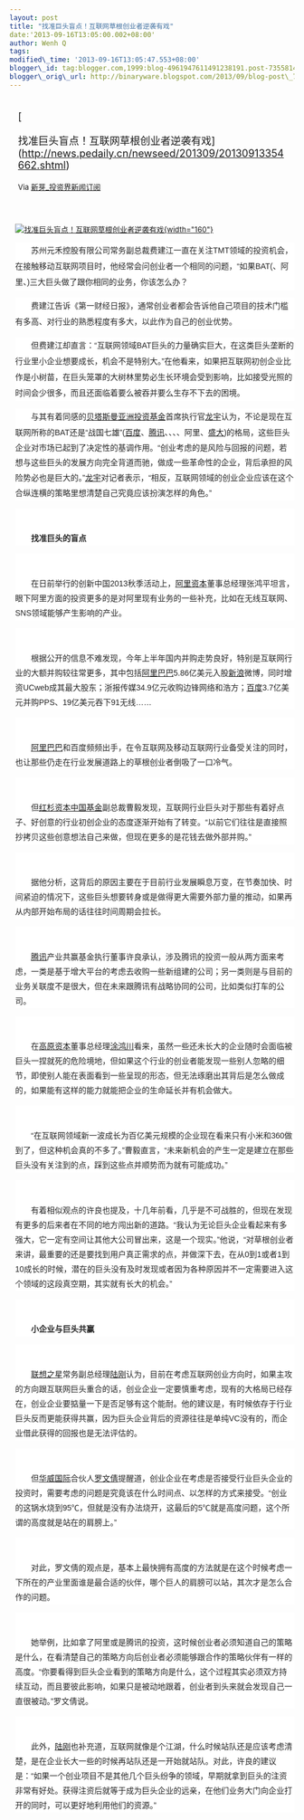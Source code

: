 ```yaml
--- 
layout: post 
title: "找准巨头盲点！互联网草根创业者逆袭有戏" 
date:'2013-09-16T13:05:00.002+08:00' 
author: Wenh Q
tags:
modified\_time: '2013-09-16T13:05:47.553+08:00' 
blogger\_id: tag:blogger.com,1999:blog-4961947611491238191.post-7355814346869738680
blogger\_orig\_url: http://binaryware.blogspot.com/2013/09/blog-post\_7686.html
---
```

<div style="margin: 10px; padding: 5px;">

<div style="font-size: 18px;">

[

找准巨头盲点！互联网草根创业者逆袭有戏](http://news.pedaily.cn/newseed/201309/20130913354662.shtml)

</div>

<div style="font-size: 13px;">

Via [新芽\_投资界新闻订阅](http://www.pedaily.cn/)

</div>

</div>

<div style="font-size: 13px; padding: 15px 0 10px 10px;">

[![找准巨头盲点！互联网草根创业者逆袭有戏](http://pic.pedaily.cn/201309/20130913@27309.jpg){width="160"}](http://news.pedaily.cn/newseed/201309/20130913354662.shtml)



<div
style="background-color: white; color: #252525; font-family: 宋体B8B体, arial; font-size: 14px; line-height: 28px;">

　　苏州元禾控股有限公司常务副总裁费建江一直在关注TMT领域的投资机会，在接触移动互联网项目时，他经常会问创业者一个相同的问题，“如果BAT(、阿里、)三大巨头做了跟你相同的业务，你该怎么办？

</div>

<div
style="background-color: white; color: #252525; font-family: 宋体B8B体, arial; font-size: 14px; line-height: 28px;">

　　费建江告诉《第一财经日报》，通常创业者都会告诉他自己项目的技术门槛有多高、对行业的熟悉程度有多大，以此作为自己的创业优势。

</div>

<div
style="background-color: white; color: #252525; font-family: 宋体B8B体, arial; font-size: 14px; line-height: 28px;">

　　但费建江却直言：“互联网领域BAT巨头的力量确实巨大，在这类巨头垄断的行业里小企业想要成长，机会不是特别大。”在他看来，如果把互联网初创企业比作是小树苗，在巨头笼罩的大树林里势必生长环境会受到影响，比如接受光照的时间会少很多，而且还面临着要么被吞并要么生存不下去的困境。

</div>

<div
style="background-color: white; color: #252525; font-family: 宋体B8B体, arial; font-size: 14px; line-height: 28px;">

<span
style="font-family: 宋体, simsun, sans-serif, Arial; line-height: 25.99431800842285px;">　　与其有着同感的</span>[贝塔斯曼亚洲投资基金](http://zdb.pedaily.cn/company/%E8%B4%9D%E5%A1%94%E6%96%AF%E6%9B%BC%E4%BA%9A%E6%B4%B2%E6%8A%95%E8%B5%84%E5%9F%BA%E9%87%91/)<span
style="font-family: 宋体, simsun, sans-serif, Arial; line-height: 25.99431800842285px;">首席执行官</span>[龙宇](http://zdb.pedaily.cn/people/%E9%BE%99%E5%AE%87/)<span
style="font-family: 宋体, simsun, sans-serif, Arial; line-height: 25.99431800842285px;">认为，不论是现在互联网所称的BAT还是“战国七雄”(</span>[百度](http://www.baidu.com/)<span
style="font-family: 宋体, simsun, sans-serif, Arial; line-height: 25.99431800842285px;">、</span>[腾讯](http://zdb.pedaily.cn/Enterprise/%E8%85%BE%E8%AE%AF/)<span
style="font-family: 宋体, simsun, sans-serif, Arial; line-height: 25.99431800842285px;">、、、、阿里、</span>[盛大](http://zdb.pedaily.cn/Enterprise/%E7%9B%9B%E5%A4%A7/)<span
style="font-family: 宋体, simsun, sans-serif, Arial; line-height: 25.99431800842285px;">)的格局，这些巨头企业对市场已起到了决定性的基调作用。“创业考虑的是风险与回报的问题，若想与这些巨头的发展方向完全背道而驰，做成一些革命性的企业，背后承担的风险势必也是巨大的。”</span>[龙宇](http://zdb.pedaily.cn/people/%E9%BE%99%E5%AE%87/)<span
style="font-family: 宋体, simsun, sans-serif, Arial; line-height: 25.99431800842285px;">对记者表示，“相反，互联网领域的创业企业应该在这个合纵连横的策略里想清楚自己究竟应该扮演怎样的角色。”</span>

</div>

<div
style="background-color: white; border: 0px; color: #252525; font-family: 宋体B8B体, arial; font-size: 14px; line-height: 28px; padding: 26px 0px 0px;">

<span
style="font-family: 宋体, simsun, sans-serif, Arial; font-weight: bold; line-height: 25.99431800842285px;">　　找准巨头的盲点</span>

</div>

<div
style="background-color: white; border: 0px; color: #252525; font-family: 宋体B8B体, arial; font-size: 14px; line-height: 28px; padding: 26px 0px 0px;">

<span
style="font-family: 宋体, simsun, sans-serif, Arial; line-height: 25.99431800842285px;">　　在日前举行的创新中国2013秋季活动上，[阿里资本](http://zdb.pedaily.cn/company/%E9%98%BF%E9%87%8C%E8%B5%84%E6%9C%AC/)董事总经理张鸿平坦言，眼下阿里方面的投资更多的是对阿里现有业务的一些补充，比如在无线互联网、SNS领域能够产生影响的产业。</span>

</div>

<div
style="background-color: white; border: 0px; color: #252525; font-family: 宋体B8B体, arial; font-size: 14px; line-height: 28px; padding: 26px 0px 0px;">

<span
style="font-family: 宋体, simsun, sans-serif, Arial; line-height: 25.99431800842285px;">　　根据公开的信息不难发现，今年上半年国内并购走势良好，特别是互联网行业的大额并购较往常更多，其中包括[阿里巴巴](http://zdb.pedaily.cn/Enterprise/%E9%98%BF%E9%87%8C%E5%B7%B4%E5%B7%B4/)5.86亿美元入股[新浪](http://zdb.pedaily.cn/Enterprise/%E6%96%B0%E6%B5%AA/)微博，同时增资UCweb成其最大股东；浙报传媒34.9亿元收购边锋网络和浩方；[百度](http://www.baidu.com/)3.7亿美元并购PPS、19亿美元吞下91无线……</span>

</div>

<div
style="background-color: white; border: 0px; color: #252525; font-family: 宋体B8B体, arial; font-size: 14px; line-height: 28px; padding: 26px 0px 0px;">

<span
style="font-family: 宋体, simsun, sans-serif, Arial; line-height: 25.99431800842285px;">　　[阿里巴巴](http://zdb.pedaily.cn/Enterprise/%E9%98%BF%E9%87%8C%E5%B7%B4%E5%B7%B4/)和百度频频出手，在令互联网及移动互联网行业备受关注的同时，也让那些仍走在行业发展道路上的草根创业者倒吸了一口冷气。</span>

</div>

<div
style="background-color: white; border: 0px; color: #252525; font-family: 宋体B8B体, arial; font-size: 14px; line-height: 28px; padding: 26px 0px 0px;">

<span
style="font-family: 宋体, simsun, sans-serif, Arial; line-height: 25.99431800842285px;">　　但[红杉资本中国基金](http://zdb.pedaily.cn/company/%E7%BA%A2%E6%9D%89/)副总裁曹毅发现，互联网行业巨头对于那些有着好点子、好创意的行业初创企业的态度逐渐开始有了转变。“以前它们往往是直接照抄拷贝这些创意想法自己来做，但现在更多的是花钱去做外部并购。”</span>

</div>

<div
style="background-color: white; border: 0px; color: #252525; font-family: 宋体B8B体, arial; font-size: 14px; line-height: 28px; padding: 26px 0px 0px;">

<span
style="font-family: 宋体, simsun, sans-serif, Arial; line-height: 25.99431800842285px;">　　据他分析，这背后的原因主要在于目前行业发展瞬息万变，在节奏加快、时间紧迫的情况下，这些巨头想要转身或是做得更大需要外部力量的推动，如果再从内部开始布局的话往往时间周期会拉长。</span>

</div>

<div
style="background-color: white; border: 0px; color: #252525; font-family: 宋体B8B体, arial; font-size: 14px; line-height: 28px; padding: 26px 0px 0px;">

<span
style="font-family: 宋体, simsun, sans-serif, Arial; line-height: 25.99431800842285px;">　　[腾讯](http://zdb.pedaily.cn/Enterprise/%E8%85%BE%E8%AE%AF/)产业共赢基金执行董事许良承认，涉及腾讯的投资一般从两方面来考虑，一类是基于增大平台的考虑去收购一些新组建的公司；另一类则是与目前的业务关联度不是很大，但在未来跟腾讯有战略协同的公司，比如类似打车的公司。</span>

</div>

<div
style="background-color: white; border: 0px; color: #252525; font-family: 宋体B8B体, arial; font-size: 14px; line-height: 28px; padding: 26px 0px 0px;">

<span
style="font-family: 宋体, simsun, sans-serif, Arial; line-height: 25.99431800842285px;">　　在[高原资本](http://zdb.pedaily.cn/company/%E9%AB%98%E5%8E%9F%E8%B5%84%E6%9C%AC/)董事总经理[涂鸿川](http://zdb.pedaily.cn/people/%E6%B6%82%E9%B8%BF%E5%B7%9D/)看来，虽然一些还未长大的企业随时会面临被巨头一捏就死的危险境地，但如果这个行业的创业者能发现一些别人忽略的细节，即使别人能在表面看到一些呈现的形态，但无法琢磨出其背后是怎么做成的，如果能有这样的能力就能把企业的生命延长并有机会做大。</span>

</div>

<div
style="background-color: white; border: 0px; color: #252525; font-family: 宋体B8B体, arial; font-size: 14px; line-height: 28px; padding: 26px 0px 0px;">

<span
style="font-family: 宋体, simsun, sans-serif, Arial; line-height: 25.99431800842285px;">　　“在互联网领域新一波成长为百亿美元规模的企业现在看来只有小米和360做到了，但这种机会真的不多了。”曹毅直言，“未来新机会的产生一定是建立在那些巨头没有关注到的点，踩到这些点并顺势而为就有可能成功。”</span>

</div>

<div
style="background-color: white; border: 0px; color: #252525; font-family: 宋体B8B体, arial; font-size: 14px; line-height: 28px; padding: 26px 0px 0px;">

<span
style="font-family: 宋体, simsun, sans-serif, Arial; line-height: 25.99431800842285px;">　　有着相似观点的许良也提及，十几年前看，几乎是不可战胜的，但现在发现有更多的后来者在不同的地方闯出新的道路。“我认为无论巨头企业看起来有多强大，它一定有空间让其他大公司冒出来，这是一个现实。”他说，“对草根创业者来讲，最重要的还是要找到用户真正需求的点，并做深下去，在从0到1或者1到10成长的时候，潜在的巨头没有及时发现或者因为各种原因并不一定需要进入这个领域的这段真空期，其实就有长大的机会。”</span>

</div>

<div
style="background-color: white; border: 0px; color: #252525; font-family: 宋体B8B体, arial; font-size: 14px; line-height: 28px; padding: 26px 0px 0px;">

<span
style="font-family: 宋体, simsun, sans-serif, Arial; font-weight: bold; line-height: 25.99431800842285px;">　　小企业与巨头共赢</span>

</div>

<div
style="background-color: white; border: 0px; color: #252525; font-family: 宋体B8B体, arial; font-size: 14px; line-height: 28px; padding: 26px 0px 0px;">

<span
style="font-family: 宋体, simsun, sans-serif, Arial; line-height: 25.99431800842285px;">　　[联想之星](http://zdb.pedaily.cn/company/%E8%81%94%E6%83%B3%E4%B9%8B%E6%98%9F/)常务副总经理[陆刚](http://zdb.pedaily.cn/people/%E9%99%86%E5%88%9A/)认为，目前在考虑互联网创业方向时，如果主攻的方向跟互联网巨头重合的话，创业企业一定要慎重考虑，现有的大格局已经存在，创业企业要掂量一下是否足够有这个能耐。他的建议是，有时候依存于行业巨头反而更能获得共赢，因为巨头企业背后的资源往往是单纯VC没有的，而企业借此获得的回报也是无法评估的。</span>

</div>

<div
style="background-color: white; border: 0px; color: #252525; font-family: 宋体B8B体, arial; font-size: 14px; line-height: 28px; padding: 26px 0px 0px;">

<span
style="font-family: 宋体, simsun, sans-serif, Arial; line-height: 25.99431800842285px;">　　但[华威国际](http://zdb.pedaily.cn/company/%E5%8D%8E%E5%A8%81%E5%9B%BD%E9%99%85/)合伙人[罗文倩](http://zdb.pedaily.cn/people/%E7%BD%97%E6%96%87%E5%80%A9/)提醒道，创业企业在考虑是否接受行业巨头企业的投资时，需要考虑的问题是究竟该在什么时间点、以怎样的方式来接受。“创业的这锅水烧到95℃，但就是没有办法烧开，这最后的5℃就是高度问题，这个所谓的高度就是站在的肩膀上。”</span>

</div>

<div
style="background-color: white; border: 0px; color: #252525; font-family: 宋体B8B体, arial; font-size: 14px; line-height: 28px; padding: 26px 0px 0px;">

<span
style="font-family: 宋体, simsun, sans-serif, Arial; line-height: 25.99431800842285px;">　　对此，罗文倩的观点是，基本上最快拥有高度的方法就是在这个时候考虑一下所在的产业里面谁是最合适的伙伴，哪个巨人的肩膀可以站，其次才是怎么合作的问题。</span>

</div>

<div
style="background-color: white; border: 0px; color: #252525; font-family: 宋体B8B体, arial; font-size: 14px; line-height: 28px; padding: 26px 0px 0px;">

<span
style="font-family: 宋体, simsun, sans-serif, Arial; line-height: 25.99431800842285px;">　　她举例，比如拿了阿里或是腾讯的投资，这时候创业者必须知道自己的策略是什么，在看清楚自己的策略方向后创业者必须能够跟合作的策略伙伴有一样的高度。“你要看得到巨头企业看到的策略方向是什么，这个过程其实必须双方持续互动，而且要彼此影响，如果只是被动地跟着，创业者到头来就会发现自己一直很被动。”罗文倩说。</span>

</div>

<div
style="background-color: white; border: 0px; color: #252525; font-family: 宋体B8B体, arial; font-size: 14px; line-height: 28px; padding: 26px 0px 0px;">

<span
style="font-family: 宋体, simsun, sans-serif, Arial; line-height: 25.99431800842285px;">　　此外，[陆刚](http://zdb.pedaily.cn/people/%E9%99%86%E5%88%9A/)也补充道，互联网就像是个江湖，什么时候站队还是应该考虑清楚，是在企业长大一些的时候再站队还是一开始就站队。对此，许良的建议是：“如果一个创业项目不是其他几个巨头纷争的领域，早期就拿到巨头的注资非常有好处。获得注资后就等于成为巨头企业的远亲，在他们业务大门向企业打开的同时，可以更好地利用他们的资源。”</span>

</div>

</div>

